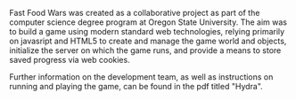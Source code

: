 Fast Food Wars was created as a collaborative project as part of the computer science degree program at Oregon State University. The aim was to build a game using modern standard web technologies, relying primarily on javasript and HTML5 to create and manage the game world and objects, initialize the server on which the game runs, and provide a means to store saved progress via web cookies.

Further information on the development team, as well as instructions on running and playing the game, can be found in the pdf titled "Hydra".
